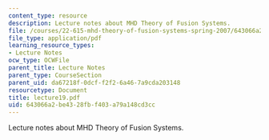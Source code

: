 ```yaml
---
content_type: resource
description: Lecture notes about MHD Theory of Fusion Systems.
file: /courses/22-615-mhd-theory-of-fusion-systems-spring-2007/643066a2be4328fbf403a79a148cd3cc_lecture19.pdf
file_type: application/pdf
learning_resource_types:
- Lecture Notes
ocw_type: OCWFile
parent_title: Lecture Notes
parent_type: CourseSection
parent_uid: da67218f-0dcf-f2f2-6a46-7a9cda203148
resourcetype: Document
title: lecture19.pdf
uid: 643066a2-be43-28fb-f403-a79a148cd3cc
---
```

Lecture notes about MHD Theory of Fusion Systems.

